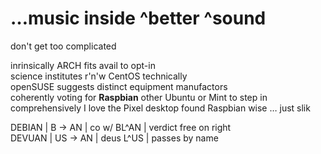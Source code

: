 # …music inside ^better ^sound

don't get too complicated

inrinsically ARCH fits avail to opt-in  
science institutes r'n'w CentOS technically  
openSUSE suggests distinct equipment manufactors  
coherently voting for **Raspbian** other Ubuntu or Mint to step in  
comprehensively I love the Pixel desktop found Raspbian wise … just slik

DEBIAN | B → AN | co w/ BL^AN | verdict free on right  
DEVUAN | US → AN | deus L^US | passes by name
